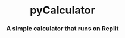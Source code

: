 <br>
</br>
<h1 align="center">pyCalculator</h1>
<h3 align="center">A simple calculator that runs on Replit</h3>
